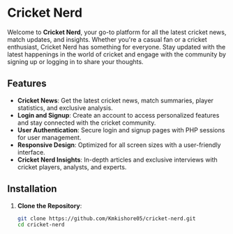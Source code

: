 # Cricket Nerd

Welcome to **Cricket Nerd**, your go-to platform for all the latest cricket news, match updates, and insights. Whether you're a casual fan or a cricket enthusiast, Cricket Nerd has something for everyone. Stay updated with the latest happenings in the world of cricket and engage with the community by signing up or logging in to share your thoughts.

## Features

- **Cricket News**: Get the latest cricket news, match summaries, player statistics, and exclusive analysis.
- **Login and Signup**: Create an account to access personalized features and stay connected with the cricket community.
- **User Authentication**: Secure login and signup pages with PHP sessions for user management.
- **Responsive Design**: Optimized for all screen sizes with a user-friendly interface.
- **Cricket Nerd Insights**: In-depth articles and exclusive interviews with cricket players, analysts, and experts.

## Installation

1. **Clone the Repository**:
   ```bash
   git clone https://github.com/Kmkishore05/cricket-nerd.git
   cd cricket-nerd
